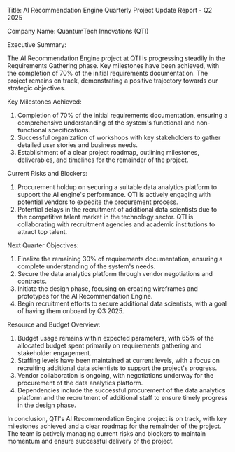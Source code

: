  Title: AI Recommendation Engine Quarterly Project Update Report - Q2 2025

Company Name: QuantumTech Innovations (QTI)

Executive Summary:

The AI Recommendation Engine project at QTI is progressing steadily in the Requirements Gathering phase. Key milestones have been achieved, with the completion of 70% of the initial requirements documentation. The project remains on track, demonstrating a positive trajectory towards our strategic objectives.

Key Milestones Achieved:

1. Completion of 70% of the initial requirements documentation, ensuring a comprehensive understanding of the system's functional and non-functional specifications.
2. Successful organization of workshops with key stakeholders to gather detailed user stories and business needs.
3. Establishment of a clear project roadmap, outlining milestones, deliverables, and timelines for the remainder of the project.

Current Risks and Blockers:

1. Procurement holdup on securing a suitable data analytics platform to support the AI engine's performance. QTI is actively engaging with potential vendors to expedite the procurement process.
2. Potential delays in the recruitment of additional data scientists due to the competitive talent market in the technology sector. QTI is collaborating with recruitment agencies and academic institutions to attract top talent.

Next Quarter Objectives:

1. Finalize the remaining 30% of requirements documentation, ensuring a complete understanding of the system's needs.
2. Secure the data analytics platform through vendor negotiations and contracts.
3. Initiate the design phase, focusing on creating wireframes and prototypes for the AI Recommendation Engine.
4. Begin recruitment efforts to secure additional data scientists, with a goal of having them onboard by Q3 2025.

Resource and Budget Overview:

1. Budget usage remains within expected parameters, with 65% of the allocated budget spent primarily on requirements gathering and stakeholder engagement.
2. Staffing levels have been maintained at current levels, with a focus on recruiting additional data scientists to support the project's progress.
3. Vendor collaboration is ongoing, with negotiations underway for the procurement of the data analytics platform.
4. Dependencies include the successful procurement of the data analytics platform and the recruitment of additional staff to ensure timely progress in the design phase.

In conclusion, QTI's AI Recommendation Engine project is on track, with key milestones achieved and a clear roadmap for the remainder of the project. The team is actively managing current risks and blockers to maintain momentum and ensure successful delivery of the project.